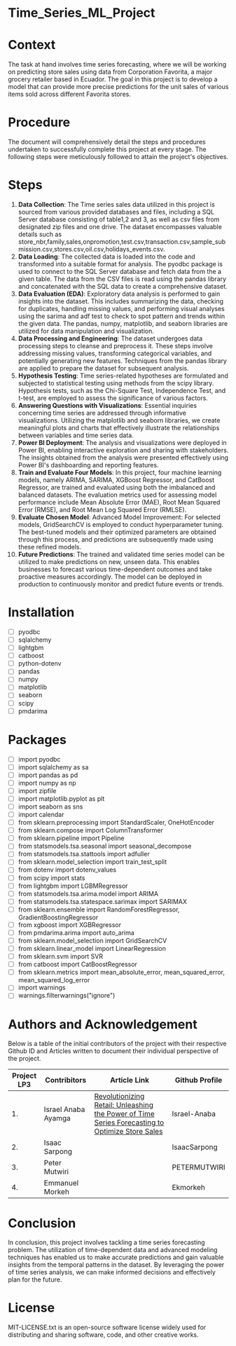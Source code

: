 # Time_Series_ML_Project

# Context

The task at hand involves time series forecasting, where we will be working on predicting store sales using data from Corporation Favorita, a major grocery retailer based in Ecuador. The goal in this project is to develop a model that can provide more precise predictions for the unit sales of various items sold across different Favorita stores.

# Procedure

The document will comprehensively detail the steps and procedures undertaken to successfully complete this project at every stage. The following steps were meticulously followed to attain the project's objectives.

# Steps

1. **Data Collection**: The Time series sales data utilized in this project is sourced from various provided databases and files, including a SQL Server database consisting of table1,2 and 3, as well as csv files from designated zip files and one drive. The dataset encompasses valuable details such as store_nbr,family,sales,onpromotion,test.csv,transaction.csv,sample_submission.csv,stores.csv,oil.csv,holidays_events.csv.
2. **Data Loading**: The collected data is loaded into the code and transformed into a suitable format for analysis. The pyodbc package is used to connect to the SQL Server database and fetch data from the a given table. The data from the CSV files is read using the pandas library and concatenated with the SQL data to create a comprehensive dataset.
3. **Data Evaluation (EDA)**: Exploratory data analysis is performed to gain insights into the dataset. This includes summarizing the data, checking for duplicates, handling missing values, and performing visual analyses using the sarima and adf test to check to spot pattern and trends within the given data. The pandas, numpy, matplotlib, and seaborn libraries are utilized for data manipulation and visualization.
4. **Data Processing and Engineering**: The dataset undergoes data processing steps to cleanse and preprocess it. These steps involve addressing missing values, transforming categorical variables, and potentially generating new features. Techniques from the pandas library are applied to prepare the dataset for subsequent analysis.
5. **Hypothesis Testing**: Time series-related hypotheses are formulated and subjected to statistical testing using methods from the scipy library. Hypothesis tests, such as the Chi-Square Test, Independence Test, and t-test, are employed to assess the significance of various factors.
6. **Answering Questions with Visualizations**: Essential inquiries concerning time series are addressed through informative visualizations. Utilizing the matplotlib and seaborn libraries, we create meaningful plots and charts that effectively illustrate the relationships between variables and time series data.
7. **Power BI Deployment**: The analysis and visualizations were deployed in Power BI, enabling interactive exploration and sharing with stakeholders. The insights obtained from the analysis were presented effectively using Power BI's dashboarding and reporting features.
8. **Train and Evaluate Four Models**: In this project, four machine learning models, namely ARIMA, SARIMA, XGBoost Regressor, and CatBoost Regressor, are trained and evaluated using both the imbalanced and balanced datasets. The evaluation metrics used for assessing model performance include Mean Absolute Error (MAE), Root Mean Squared Error (RMSE), and Root Mean Log Squared Error (RMLSE).
9. **Evaluate Chosen Model**:  Advanced Model Improvement: For selected models, GridSearchCV is employed to conduct hyperparameter tuning. The best-tuned models and their optimized parameters are obtained through this process, and predictions are subsequently made using these refined models.
10. **Future Predictions**: The trained and validated time series model can be utilized to make predictions on new, unseen data. This enables businesses to forecast various time-dependent outcomes and take proactive measures accordingly. The model can be deployed in production to continuously monitor and predict future events or trends.

# Installation

* [ ] pyodbc
* [ ] sqlalchemy
* [ ] lightgbm
* [ ] catboost
* [ ] python-dotenv
* [ ] pandas
* [ ] numpy
* [ ] matplotlib
* [ ] seaborn
* [ ] scipy
* [ ] pmdarima

# Packages

* [ ] import pyodbc
* [ ] import sqlalchemy as sa
* [ ] import pandas as pd
* [ ] import numpy as np
* [ ] import zipfile
* [ ] import matplotlib.pyplot as plt
* [ ] import seaborn as sns
* [ ] import calendar
* [ ] from sklearn.preprocessing import StandardScaler, OneHotEncoder
* [ ] from sklearn.compose import ColumnTransformer
* [ ] from sklearn.pipeline import Pipeline
* [ ] from statsmodels.tsa.seasonal import seasonal_decompose
* [ ] from statsmodels.tsa.stattools import adfuller
* [ ] from sklearn.model_selection import train_test_split
* [ ] from dotenv import dotenv_values
* [ ] from scipy import stats
* [ ] from lightgbm import LGBMRegressor
* [ ] from statsmodels.tsa.arima.model import ARIMA
* [ ] from statsmodels.tsa.statespace.sarimax import SARIMAX
* [ ] from sklearn.ensemble import RandomForestRegressor, GradientBoostingRegressor
* [ ] from xgboost import XGBRegressor
* [ ] from pmdarima.arima import auto_arima
* [ ] from sklearn.model_selection import GridSearchCV
* [ ] from sklearn.linear_model import LinearRegression
* [ ] from sklearn.svm import SVR
* [ ] from catboost import CatBoostRegressor
* [ ] from sklearn.metrics import mean_absolute_error, mean_squared_error, mean_squared_log_error
* [ ] import warnings
* [ ] warnings.filterwarnings("ignore")

# Authors and Acknowledgement

Below is a table of the initial contributors of the project with their respective Github ID and Articles written to document their individual perspective of the project.

| Project LP3 | Contribitors        | Article Link                                                                                                                                                                                                                               | Github Profile |
| ----------- | ------------------- | ------------------------------------------------------------------------------------------------------------------------------------------------------------------------------------------------------------------------------------------ | -------------- |
| 1.          | Israel Anaba Ayamga | [Revolutionizing Retail: Unleashing the Power of Time Series Forecasting to Optimize Store Sales](https://israelanaba.medium.com/revolutionizing-retail-unleashing-the-power-of-time-series-forecasting-to-optimize-store-sales-91104347f644) | Israel-Anaba   |
| 2.          | Isaac Sarpong       |                                                                                                                                                                                                                                            | IsaacSarpong   |
| 3.          | Peter Mutwiri       |                                                                                                                                                                                                                                            | PETERMUTWIRI   |
| 4.          | Emmanuel Morkeh     |                                                                                                                                                                                                                                            | Ekmorkeh       |

# Conclusion

In conclusion, this project involves tackling a time series forecasting problem. The utilization of time-dependent data and advanced modeling techniques has enabled us to make accurate predictions and gain valuable insights from the temporal patterns in the dataset. By leveraging the power of time series analysis, we can make informed decisions and effectively plan for the future.

# License

MIT-LICENSE.txt is an open-source software license widely used for distributing and sharing software, code, and other creative works.
